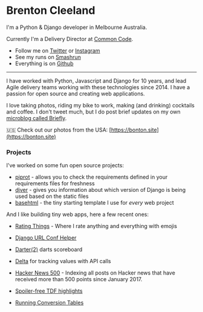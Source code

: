 # Brenton Cleeland

I'm a Python & Django developer in Melbourne Australia.

Currently I'm a Delivery Director at [Common Code][cc].

- Follow me on [Twitter][twitter] or [Instagram][instagram]
- See my runs on [Smashrun][smashrun]
- Everything is on [Github][github]


---


I have worked with Python, Javascript and Django for 10 years, and lead Agile delivery teams working with these technologies since 2014.
I have a passion for open source and creating web applications.

I love taking photos, riding my bike to work, making (and drinking) cocktails and coffee. I don't tweet much, but I do post brief updates on my own [microblog called Briefly][briefly].

🇺🇸 Check out our photos from the USA: [https://bonton.site](https://bonton.site)


### Projects

I've worked on some fun open source projects:

- [piprot][piprot] - allows you to check the requirements defined in your requirements files for freshness
- [djver][djver] - gives you information about which version of Django is being used based on the static files
- [basehtml][basehtml] - the tiny starting template I use for _every_ web project


And I like building tiny web apps, here a few recent ones:

- [Rating Things][rating-things] - Where I rate anything and everything with emojis
- [Django URL Conf Helper][urlconf]
- [Darter(2)][darter] darts scoreboard
- [Delta][delta] for tracking values with API calls
- [Hacker News 500][hn500] - Indexing all posts on Hacker news that have received more than 500 points since January 2017.
- [Spoiler-free TDF highlights][tdf-highlights]
- [Running Conversion Tables][running-tables]


  [twitter]: https://twitter.com/sesh
  [cc]: https://commoncode.io
  [instagram]: https://instagram.com/sesh00
  [smashrun]: http://smashrun.com/brentoncleeland
  [github]: https://github.com
  [piprot]: https://github.com/sesh/piprot
  [djver]: https://github.com/sesh/djver
  [basehtml]: https://github.com/sesh/basehtml
  [briefly]: https://briefly.brntn.me
  [rating-things]: https://ratingthings.net
  [urlconf]: https://sesh.github.io/urlconf/
  [darter]: https://darter.brntn.me
  [delta]: https://delta.brntn.me
  [hn500]: https://hn500.brntn.me
  [tdf-highlights]: http://tdf-highlights-au.surge.sh/
  [running-tables]: http://runningtables.info
